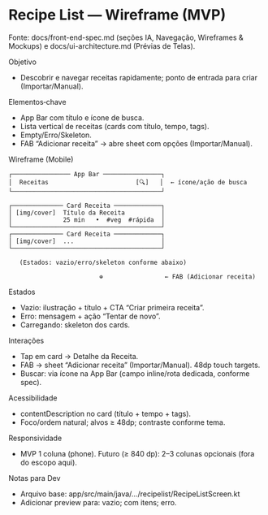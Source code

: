 # Recipe List — Wireframe (MVP)

Fonte: docs/front-end-spec.md (seções IA, Navegação, Wireframes & Mockups) e docs/ui-architecture.md (Prévias de Telas).

Objetivo
- Descobrir e navegar receitas rapidamente; ponto de entrada para criar (Importar/Manual).

Elementos‑chave
- App Bar com título e ícone de busca.
- Lista vertical de receitas (cards com título, tempo, tags).
- Empty/Erro/Skeleton.
- FAB “Adicionar receita” → abre sheet com opções (Importar/Manual).

Wireframe (Mobile)

```
┌──────────────── App Bar ────────────────┐
│  Receitas                        [🔍]   │  ← ícone/ação de busca
└─────────────────────────────────────────┘

┌────────────── Card Receita ─────────────┐
│ [img/cover]  Título da Receita          │
│              25 min   •  #veg  #rápida  │
└─────────────────────────────────────────┘
┌────────────── Card Receita ─────────────┐
│ [img/cover]  ...                        │
└─────────────────────────────────────────┘

   (Estados: vazio/erro/skeleton conforme abaixo)

                         ⊕                 ← FAB (Adicionar receita)
```

Estados
- Vazio: ilustração + título + CTA “Criar primeira receita”.
- Erro: mensagem + ação “Tentar de novo”.
- Carregando: skeleton dos cards.

Interações
- Tap em card → Detalhe da Receita.
- FAB → sheet “Adicionar receita” (Importar/Manual). 48dp touch targets.
- Buscar: via ícone na App Bar (campo inline/rota dedicada, conforme spec).

Acessibilidade
- contentDescription no card (título + tempo + tags).
- Foco/ordem natural; alvos ≥ 48dp; contraste conforme tema.

Responsividade
- MVP 1 coluna (phone). Futuro (≥ 840 dp): 2–3 colunas opcionais (fora do escopo aqui).

Notas para Dev
- Arquivo base: app/src/main/java/.../recipelist/RecipeListScreen.kt
- Adicionar preview para: vazio; com itens; erro.

